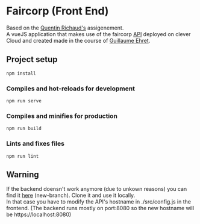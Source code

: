 # Faircorp (Front End)

Based on the [Quentin Richaud's](https://gitlab.com/emse1/cours-dev-web-5-vuejs/-/blob/master/presentation/slides.md#assignment) assigenement.  
A vueJS application that makes use of the faircorp [API](https://app-41a50e3d-146d-4bfc-80ae-84cb8df274e1.cleverapps.io/) deployed on clever Cloud and created made in the course of [Guillaume Ehret](https://dev-mind.fr/).  

## Project setup
```
npm install
```

### Compiles and hot-reloads for development
```
npm run serve
```

### Compiles and minifies for production
```
npm run build
```

### Lints and fixes files
```
npm run lint
```

## Warning

If the backend doensn't work anymore (due to unkown reasons) you can find it [here](https://github.com/Ainhajar-Ibrahim/faircop/tree/new-branch) (new-branch). Clone it and use it locally.  
In that case you have to modify the API's hostname in ./src/config.js in the frontend. (The backend runs mostly on port:8080 so the new hostname will be https://localhost:8080)